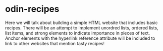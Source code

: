 # odin-recipes
Here we will talk about building a simple HTML website that includes basic recipes. There will be an attempt to implement unordred lists, ordered lists, list items, and
strong elements to indicate importance in pieces of text. Anchor elements with the hyperlink reference attribute will be included to link to other websites that mention tasty recipes!